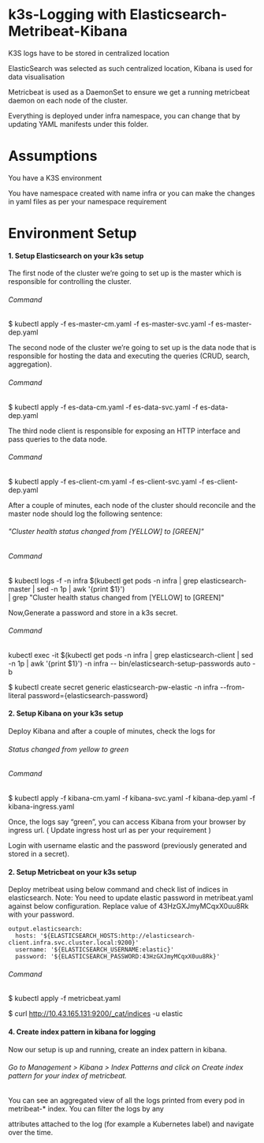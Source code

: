 # k3s-Logging with Elasticsearch-Metribeat-Kibana
K3S logs have to be stored in centralized location

ElasticSearch was selected as such centralized location, Kibana is used for data visualisation

Metricbeat is used as a DaemonSet to ensure we get a running metricbeat daemon on each node of the cluster.

Everything is deployed under infra namespace, you can change that by updating YAML manifests under this folder.

# Assumptions

You have a K3S environment

You have namespace created with name infra or you can make the changes in yaml files as per your namespace requirement

# Environment Setup

#### 1. Setup Elasticsearch on your k3s setup

The first node of the cluster we’re going to set up is the master which is responsible for controlling the cluster.

###### Command

$ kubectl apply -f es-master-cm.yaml -f es-master-svc.yaml -f es-master-dep.yaml

The second node of the cluster we’re going to set up is the data node that is responsible for hosting the data and executing the queries (CRUD, search, aggregation).

###### Command

$ kubectl apply -f es-data-cm.yaml -f es-data-svc.yaml -f es-data-dep.yaml

The third node client is responsible for exposing an HTTP interface and pass queries to the data node.

###### Command

$ kubectl apply -f es-client-cm.yaml -f es-client-svc.yaml -f es-client-dep.yaml

After a couple of minutes, each node of the cluster should reconcile and the master node should log the following sentence:

###### "Cluster health status changed from [YELLOW] to [GREEN]"

###### Command

$ kubectl logs -f -n infra $(kubectl get pods -n infra | grep elasticsearch-master | sed -n 1p | awk '{print $1}') \
| grep "Cluster health status changed from \[YELLOW\] to \[GREEN\]"

Now,Generate a password and store in a k3s secret.

###### Command

kubectl exec -it $(kubectl get pods -n infra | grep elasticsearch-client | sed -n 1p | awk '{print $1}') -n infra -- bin/elasticsearch-setup-passwords auto -b

$ kubectl create secret generic elasticsearch-pw-elastic -n infra --from-literal password={elasticsearch-password}

#### 2. Setup Kibana on your k3s setup

Deploy Kibana and after a couple of minutes, check the logs for 

###### Status changed from yellow to green

###### Command

$ kubectl apply -f kibana-cm.yaml -f kibana-svc.yaml -f kibana-dep.yaml -f kibana-ingress.yaml

Once, the logs say “green”, you can access Kibana from your browser by ingress url. ( Update ingress host url as per your requirement )

Login with username elastic and the password (previously generated and stored in a secret).

#### 2. Setup Metricbeat on your k3s setup

Deploy metribeat using below command and check list of indices in elasticsearch.
Note: You need to update elastic password in metribeat.yaml against below configuration. Replace value of 43HzGXJmyMCqxX0uu8Rk with your password.

    output.elasticsearch:
      hosts: '${ELASTICSEARCH_HOSTS:http://elasticsearch-client.infra.svc.cluster.local:9200}'
      username: '${ELASTICSEARCH_USERNAME:elastic}'
      password: '${ELASTICSEARCH_PASSWORD:43HzGXJmyMCqxX0uu8Rk}'

###### Command

$ kubectl apply -f metricbeat.yaml

$ curl http://10.43.165.131:9200/_cat/indices -u elastic

#### 4. Create index pattern in kibana for logging

Now our setup is up and running, create an index pattern in kibana. 

###### Go to Management > Kibana > Index Patterns and click on Create index pattern for your index of metricbeat. 

You can see an aggregated view of all the logs printed from every pod in metribeat-* index. You can filter the logs by any 

attributes attached to the log (for example a Kubernetes label) and navigate over the time.
